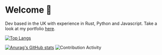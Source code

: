 # Welcome :wave:
Dev based in the UK with experience in Rust, Python and Javascript. Take a look at my portfolio [here](https://shell1010.github.io/).


[![Top Langs](https://github-readme-stats.vercel.app/api?username=shell1010&show_icons=true&theme=highcontrast&locale=en)](https://discord.gg/fuf8t4JWDV)

[![Anurag's GitHub stats](https://github-readme-stats.vercel.app/api/top-langs?username=shell1010&show_icons=true&theme=highcontrast&locale=en&layout=compact)](https://discord.gg/fuf8t4JWDV)     ![Contribution Activity](https://github-readme-streak-stats.herokuapp.com/?user=shell1010&theme=highcontrast)


<!---
Shell1010/Shell1010 is a ✨ special ✨ repository because its `README.md` (this file) appears on your GitHub profile.
You can click the Preview link to take a look at your changes.
--->
